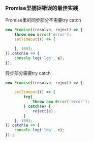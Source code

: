 ### Promise里捕捉错误的最佳实践

Promise里的同步部分不需要try catch

```javascript
new Promise((resolve, reject) => {
    throw new Error('error');
    setTimeout(() => {

    }, 100);
}).catch(e => {
    console.log('log', e);
});
```
异步部分需要try catch
```javascript
new Promise((resolve, reject) => {

    setTimeout(() => {
        try{
            throw new Error('error');
        } catch(e) {
            reject(e);
        }
    }, 100);
}).catch(e => {
    console.log('log', e);
});;
```
